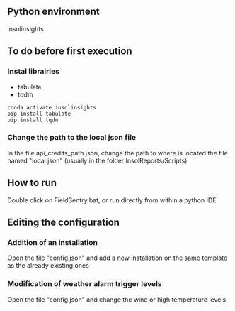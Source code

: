 ## Python environment

insolinsights

## To do before first execution

### Instal librairies

- tabulate  
- tqdm  

`conda activate insolinsights`    
`pip install tabulate`  
`pip install tqdm`  

### Change the path to the local json file 
In the file api_credits_path.json, change the path to where is located the file named "local.json" (usually in the folder InsolReports/Scripts)

## How to run

Double click on FieldSentry.bat, or run directly from within a python IDE

## Editing the configuration

### Addition of an installation
Open the file "config.json" and add a new installation on the same template as the already existing ones

### Modification of weather alarm trigger levels
Open the file "config.json" and change the wind or high temperature levels
